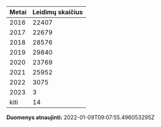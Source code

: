 | Metai | Leidimų skaičius |
|-------| ---------------- |
| 2016 | 22407 |
| 2017 | 22679 |
| 2018 | 28576 |
| 2019 | 29840 |
| 2020 | 23769 |
| 2021 | 25952 |
| 2022 | 3075 |
| 2023 | 3 |
| kiti | 14 |

**Duomenys atnaujinti:** 2022-01-09T09:07:55.496053295Z
